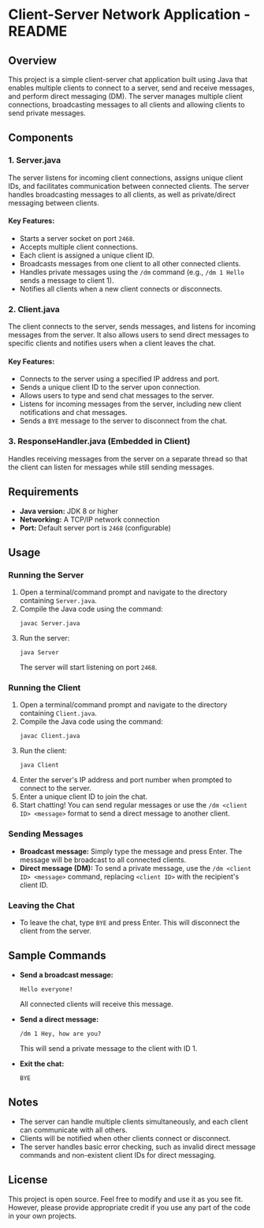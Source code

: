 # Client-Server Network Application - README

## Overview

This project is a simple client-server chat application built using Java that enables multiple clients to connect to a server, send and receive messages, and perform direct messaging (DM). The server manages multiple client connections, broadcasting messages to all clients and allowing clients to send private messages.

## Components

### 1. **Server.java**
The server listens for incoming client connections, assigns unique client IDs, and facilitates communication between connected clients. The server handles broadcasting messages to all clients, as well as private/direct messaging between clients.

#### Key Features:
- Starts a server socket on port `2468`.
- Accepts multiple client connections.
- Each client is assigned a unique client ID.
- Broadcasts messages from one client to all other connected clients.
- Handles private messages using the `/dm` command (e.g., `/dm 1 Hello` sends a message to client 1).
- Notifies all clients when a new client connects or disconnects.

### 2. **Client.java**
The client connects to the server, sends messages, and listens for incoming messages from the server. It also allows users to send direct messages to specific clients and notifies users when a client leaves the chat.

#### Key Features:
- Connects to the server using a specified IP address and port.
- Sends a unique client ID to the server upon connection.
- Allows users to type and send chat messages to the server.
- Listens for incoming messages from the server, including new client notifications and chat messages.
- Sends a `BYE` message to the server to disconnect from the chat.

### 3. **ResponseHandler.java** (Embedded in Client)
Handles receiving messages from the server on a separate thread so that the client can listen for messages while still sending messages.

## Requirements

- **Java version:** JDK 8 or higher
- **Networking:** A TCP/IP network connection
- **Port:** Default server port is `2468` (configurable)

## Usage

### Running the Server
1. Open a terminal/command prompt and navigate to the directory containing `Server.java`.
2. Compile the Java code using the command:
   ```
   javac Server.java
   ```
3. Run the server:
   ```
   java Server
   ```
   The server will start listening on port `2468`.

### Running the Client
1. Open a terminal/command prompt and navigate to the directory containing `Client.java`.
2. Compile the Java code using the command:
   ```
   javac Client.java
   ```
3. Run the client:
   ```
   java Client
   ```
4. Enter the server's IP address and port number when prompted to connect to the server.
5. Enter a unique client ID to join the chat.
6. Start chatting! You can send regular messages or use the `/dm <client ID> <message>` format to send a direct message to another client.

### Sending Messages
- **Broadcast message:** Simply type the message and press Enter. The message will be broadcast to all connected clients.
- **Direct message (DM):** To send a private message, use the `/dm <client ID> <message>` command, replacing `<client ID>` with the recipient's client ID.

### Leaving the Chat
- To leave the chat, type `BYE` and press Enter. This will disconnect the client from the server.

## Sample Commands

- **Send a broadcast message:** 
  ```
  Hello everyone!
  ```
  All connected clients will receive this message.

- **Send a direct message:** 
  ```
  /dm 1 Hey, how are you?
  ```
  This will send a private message to the client with ID 1.

- **Exit the chat:** 
  ```
  BYE
  ```

## Notes

- The server can handle multiple clients simultaneously, and each client can communicate with all others.
- Clients will be notified when other clients connect or disconnect.
- The server handles basic error checking, such as invalid direct message commands and non-existent client IDs for direct messaging.

## License

This project is open source. Feel free to modify and use it as you see fit. However, please provide appropriate credit if you use any part of the code in your own projects.
